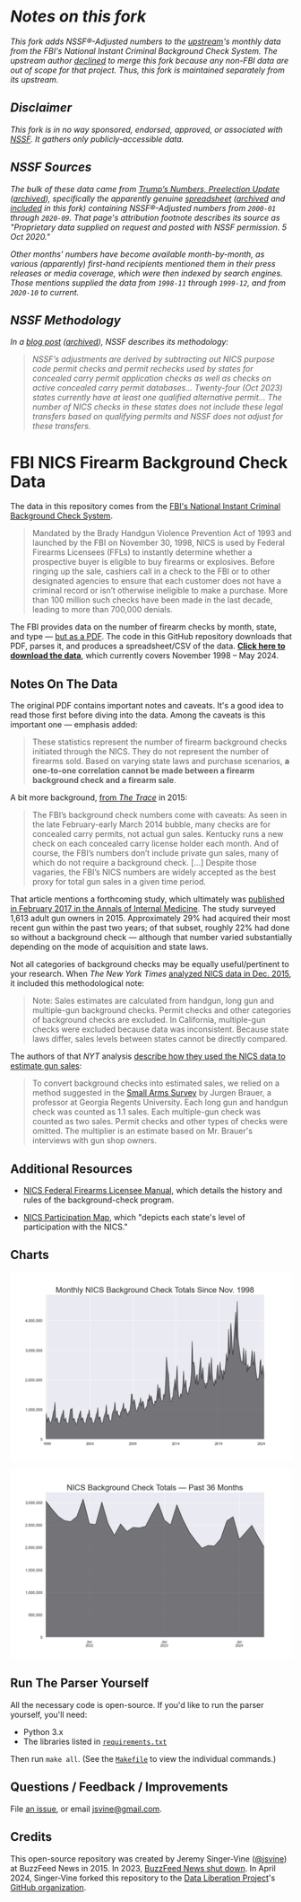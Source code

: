 # *Notes on this fork*

*This fork adds NSSF®-Adjusted numbers to the [upstream](https://github.com/data-liberation-project/nics-firearm-background-checks)'s monthly data from the FBI's National Instant Criminal Background Check System. The upstream author [declined](https://github.com/BuzzFeedNews/nics-firearm-background-checks/pull/9) to merge this fork because any non-FBI data are out of scope for that project. Thus, this fork is maintained separately from its upstream.*

## *Disclaimer*

*This fork is in no way sponsored, endorsed, approved, or associated with [NSSF](https://www.nssf.org/). It gathers only publicly-accessible data.*

## *NSSF Sources*

*The bulk of these data came from [Trump’s Numbers, Preelection Update](https://www.factcheck.org/2020/10/trumps-numbers-preelection-update/) ([archived](https://web.archive.org/web/20210425195106/https://www.factcheck.org/2020/10/trumps-numbers-preelection-update/)), specifically the apparently genuine [spreadsheet](https://cdn.factcheck.org/UploadedFiles/NSSFAdjustedNICSMonthlyHistory-1.xlsx) ([archived](https://web.archive.org/web/20210425195106/https://cdn.factcheck.org/UploadedFiles/NSSFAdjustedNICSMonthlyHistory-1.xlsx) and [included](data/NSSFAdjustedNICSMonthlyHistory-1.xlsx?raw=true) in this fork) containing NSSF®-Adjusted numbers from `2000-01` through `2020-09`. That page's attribution footnote describes its source as "Proprietary data supplied on request and posted with NSSF permission. 5 Oct 2020."*

*Other months' numbers have become available month-by-month, as various (apparently) first-hand recipients mentioned them in their press releases or media coverage, which were then indexed by search engines. Those mentions supplied the data from `1998-11` through `1999-12`, and from `2020-10` to current.*

## *NSSF Methodology*

*In a [blog post](https://www.nssf.org/articles/gun-control-group-tracking-nics-checks-badly/) ([archived](https://web.archive.org/web/20210712130908/https://www.nssf.org/articles/gun-control-group-tracking-nics-checks-badly/)), NSSF describes its methodology:*

> *NSSF’s adjustments are derived by subtracting out NICS purpose code permit checks and permit rechecks used by states for concealed carry permit application checks as well as checks on active concealed carry permit databases... Twenty-four (Oct 2023) states currently have at least one qualified alternative permit... The number of NICS checks in these states does not include these legal transfers based on qualifying permits and NSSF does not adjust for these transfers.*

# FBI NICS Firearm Background Check Data

The data in this repository comes from the [FBI's National Instant Criminal Background Check System](https://www.fbi.gov/about-us/cjis/nics).

> Mandated by the Brady Handgun Violence Prevention Act of 1993 and launched by the FBI on November 30, 1998, NICS is used by Federal Firearms Licensees (FFLs) to instantly determine whether a prospective buyer is eligible to buy firearms or explosives. Before ringing up the sale, cashiers call in a check to the FBI or to other designated agencies to ensure that each customer does not have a criminal record or isn’t otherwise ineligible to make a purchase. More than 100 million such checks have been made in the last decade, leading to more than 700,000 denials.

The FBI provides data on the number of firearm checks by month, state, and type — [but as a PDF](https://www.fbi.gov/file-repository/nics_firearm_checks_-_month_year_by_state_type.pdf/view). The code in this GitHub repository downloads that PDF, parses it, and produces a spreadsheet/CSV of the data. [__Click here to download the data__](data/nics-firearm-background-checks.csv?raw=true), which currently covers November 1998 – May 2024.

## Notes On The Data

The original PDF contains important notes and caveats. It's a good idea to read those first before diving into the data. Among the caveats is this important one — emphasis added:

> These statistics represent the number of firearm background checks initiated through the NICS. They do not represent the number of firearms sold. Based on varying state laws and purchase scenarios, __a one-to-one correlation cannot be made between a firearm background check and a firearm sale__.

A bit more background, [from *The Trace*](http://www.thetrace.org/2015/11/black-friday-gun-sales-background-checks/) in 2015:

> The FBI’s background check numbers come with caveats: As seen in the late February-early March 2014 bubble, many checks are for concealed carry permits, not actual gun sales. Kentucky runs a new check on each concealed carry license holder each month. And of course, the FBI’s numbers don’t include private gun sales, many of which do not require a background check. [...] Despite those vagaries, the FBI’s NICS numbers are widely accepted as the best proxy for total gun sales in a given time period.

That article mentions a forthcoming study, which ultimately was [published in February 2017 in the Annals of Internal Medicine](https://www.acpjournals.org/doi/10.7326/M16-1590). The study surveyed 1,613 adult gun owners in 2015. Approximately 29% had acquired their most recent gun within the past two years; of that subset, roughly 22% had done so without a background check — although that number varied substantially depending on the mode of acquisition and state laws.

Not all categories of background checks may be equally useful/pertinent to your research. When *The New York Times* [analyzed NICS data in Dec. 2015](http://www.nytimes.com/interactive/2015/12/10/us/gun-sales-terrorism-obama-restrictions.html), it included this methodological note:

> Note: Sales estimates are calculated from handgun, long gun and multiple-gun background checks. Permit checks and other categories of background checks are excluded. In California, multiple-gun checks were excluded because data was inconsistent. Because state laws differ, sales levels between states cannot be directly compared.

The authors of that *NYT* analysis [describe how they used the NICS data to estimate gun sales](https://github.com/NYTimes/gun-sales#getting-gun-sales-estimates-from-background-checks):

> To convert background checks into estimated sales, we relied on a method suggested in the [Small Arms Survey](http://www.smallarmssurvey.org/fileadmin/docs/F-Working-papers/SAS-WP14-US-Firearms-Industry.pdf) by Jurgen Brauer, a professor at Georgia Regents University. Each long gun and handgun check was counted as 1.1 sales. Each multiple-gun check was counted as two sales. Permit checks and other types of checks were omitted. The multiplier is an estimate based on Mr. Brauer's interviews with gun shop owners.

## Additional Resources

- [NICS Federal Firearms Licensee Manual](https://www.fbi.gov/file-repository/nics-firearms-licensee-manual-111811.pdf/view), which details the history and rules of the background-check program.

- [NICS Participation Map](https://www.fbi.gov/file-repository/nics-participation-map.pdf/view), which "depicts each state's level of participation with the NICS."

## Charts

![Monthly NICS Background Check Totals Since Nov. 1998](charts/total-checks-all.png)

![NICS Background Check Totals — Past 36 Months](charts/total-checks-36-months.png)

## Run The Parser Yourself

All the necessary code is open-source. If you'd like to run the parser yourself, you'll need:

- Python 3.x
- The libraries listed in [`requirements.txt`](requirements.txt)

Then run `make all`. (See the [`Makefile`](Makefile) to view the individual commands.)

## Questions / Feedback / Improvements

File [an issue](issues), or email jsvine@gmail.com.

## Credits

This open-source repository was created by Jeremy Singer-Vine ([@jsvine](https://github.com/jsvine)) at BuzzFeed News in 2015. In 2023, [BuzzFeed News shut down](https://www.buzzfeednews.com/). In April 2024, Singer-Vine forked this repository to the [Data Liberation Project](https://www.data-liberation-project.org/)'s [GitHub organization](https://github.com/data-liberation-project).
